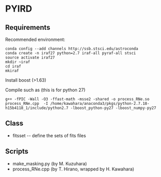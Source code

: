 # PYIRD

Requirements
------------------------------------------

Recommended environment:

```
conda config --add channels http://ssb.stsci.edu/astroconda
conda create -n iraf27 python=2.7 iraf-all pyraf-all stsci
source activate iraf27
mkdir ~iraf
cd iraf
mkiraf
```

Install boost (>1.63)

Compile such as (this is for python 27)

```
g++ -fPIC -Wall -O3 -ffast-math -msse2 -shared -o process_RNe.so process_RNe.cpp  -I /home/kawahara/anaconda3/pkgs/python-2.7.18-h15b4118_1/include/python2.7 -lboost_python-py27 -lboost_numpy-py27
```

Class
------------------

- fitsset -- define the sets of fits files 



Scripts
------------------------------

- make_masking.py (by M. Kuzuhara)
- process_RNe.cpp (by T. Hirano, wrapped by H. Kawahara)


